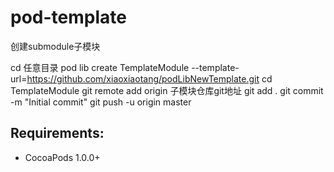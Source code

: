 pod-template
============

创建submodule子模块

cd 任意目录
pod lib create TemplateModule --template-url=https://github.com/xiaoxiaotang/podLibNewTemplate.git
cd TemplateModule
git remote add origin 子模块仓库git地址
git add .
git commit -m "Initial commit"
git push -u origin master


## Requirements:

- CocoaPods 1.0.0+
